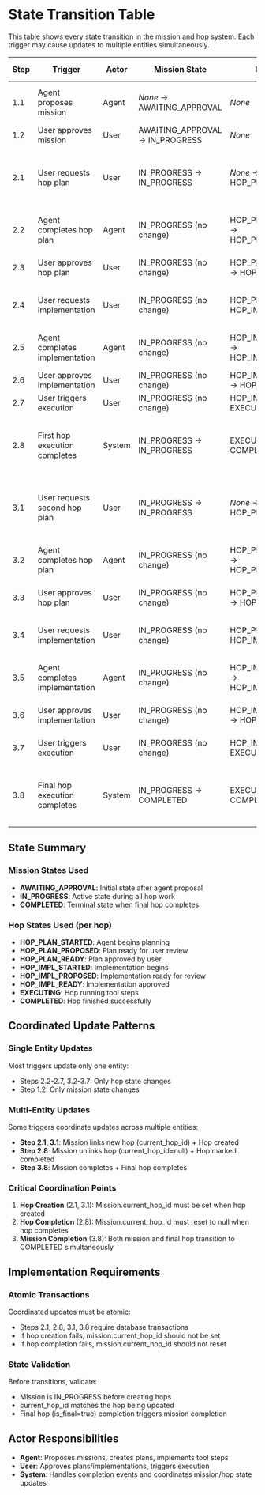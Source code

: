 # State Transition Table

This table shows every state transition in the mission and hop system. Each trigger may cause updates to multiple entities simultaneously.

| Step | Trigger | Actor | Mission State | Hop State | Entity Updates | Notes |
|------|---------|-------|---------------|-----------|----------------|-------|
| 1.1 | Agent proposes mission | Agent | *None* → AWAITING_APPROVAL | *None* | Mission created | Mission created with input/output assets |
| 1.2 | User approves mission | User | AWAITING_APPROVAL → IN_PROGRESS | *None* | Mission updated | Mission ready for hop work |
| 2.1 | User requests hop plan | User | IN_PROGRESS → IN_PROGRESS | *None* → HOP_PLAN_STARTED | Mission: current_hop_id set<br>Hop #1: created and linked | User clicks button, agent creates hop |
| 2.2 | Agent completes hop plan | Agent | IN_PROGRESS (no change) | HOP_PLAN_STARTED → HOP_PLAN_PROPOSED | Hop #1 updated | Agent finishes planning, proposes to user |
| 2.3 | User approves hop plan | User | IN_PROGRESS (no change) | HOP_PLAN_PROPOSED → HOP_PLAN_READY | Hop #1 updated | Plan approved, ready for implementation |
| 2.4 | User requests implementation | User | IN_PROGRESS (no change) | HOP_PLAN_READY → HOP_IMPL_STARTED | Hop #1 updated | User clicks button, agent starts implementing |
| 2.5 | Agent completes implementation | Agent | IN_PROGRESS (no change) | HOP_IMPL_STARTED → HOP_IMPL_PROPOSED | Hop #1 updated | Agent finishes implementation, proposes to user |
| 2.6 | User approves implementation | User | IN_PROGRESS (no change) | HOP_IMPL_PROPOSED → HOP_IMPL_READY | Hop #1 updated | Implementation approved |
| 2.7 | User triggers execution | User | IN_PROGRESS (no change) | HOP_IMPL_READY → EXECUTING | Hop #1 updated | Hop execution begins |
| 2.8 | First hop execution completes | System | IN_PROGRESS → IN_PROGRESS | EXECUTING → COMPLETED | Mission: current_hop_id reset to null<br>Hop #1: marked completed | Hop done, mission ready for next hop |
| 3.1 | User requests second hop plan | User | IN_PROGRESS → IN_PROGRESS | *None* → HOP_PLAN_STARTED | Mission: current_hop_id set<br>Hop #2: created and linked | User clicks button, agent creates second hop |
| 3.2 | Agent completes hop plan | Agent | IN_PROGRESS (no change) | HOP_PLAN_STARTED → HOP_PLAN_PROPOSED | Hop #2 updated | Agent finishes planning, proposes to user |
| 3.3 | User approves hop plan | User | IN_PROGRESS (no change) | HOP_PLAN_PROPOSED → HOP_PLAN_READY | Hop #2 updated | Plan approved, ready for implementation |
| 3.4 | User requests implementation | User | IN_PROGRESS (no change) | HOP_PLAN_READY → HOP_IMPL_STARTED | Hop #2 updated | User clicks button, agent starts implementing |
| 3.5 | Agent completes implementation | Agent | IN_PROGRESS (no change) | HOP_IMPL_STARTED → HOP_IMPL_PROPOSED | Hop #2 updated | Agent finishes implementation, proposes to user |
| 3.6 | User approves implementation | User | IN_PROGRESS (no change) | HOP_IMPL_PROPOSED → HOP_IMPL_READY | Hop #2 updated | Final implementation approved |
| 3.7 | User triggers execution | User | IN_PROGRESS (no change) | HOP_IMPL_READY → EXECUTING | Hop #2 updated | Final hop execution begins |
| 3.8 | Final hop execution completes | System | IN_PROGRESS → COMPLETED | EXECUTING → COMPLETED | Mission: marked completed<br>Hop #2: marked completed | Mission completes when final hop done |

## State Summary

### Mission States Used
- **AWAITING_APPROVAL**: Initial state after agent proposal
- **IN_PROGRESS**: Active state during all hop work
- **COMPLETED**: Terminal state when final hop completes

### Hop States Used (per hop)
- **HOP_PLAN_STARTED**: Agent begins planning
- **HOP_PLAN_PROPOSED**: Plan ready for user review
- **HOP_PLAN_READY**: Plan approved by user
- **HOP_IMPL_STARTED**: Implementation begins
- **HOP_IMPL_PROPOSED**: Implementation ready for review
- **HOP_IMPL_READY**: Implementation approved
- **EXECUTING**: Hop running tool steps
- **COMPLETED**: Hop finished successfully

## Coordinated Update Patterns

### Single Entity Updates
Most triggers update only one entity:
- Steps 2.2-2.7, 3.2-3.7: Only hop state changes
- Step 1.2: Only mission state changes

### Multi-Entity Updates  
Some triggers coordinate updates across multiple entities:
- **Step 2.1, 3.1**: Mission links new hop (current_hop_id) + Hop created
- **Step 2.8**: Mission unlinks hop (current_hop_id=null) + Hop marked completed  
- **Step 3.8**: Mission completes + Final hop completes

### Critical Coordination Points
1. **Hop Creation** (2.1, 3.1): Mission.current_hop_id must be set when hop created
2. **Hop Completion** (2.8): Mission.current_hop_id must reset to null when hop completes
3. **Mission Completion** (3.8): Both mission and final hop transition to COMPLETED simultaneously

## Implementation Requirements

### Atomic Transactions
Coordinated updates must be atomic:
- Steps 2.1, 2.8, 3.1, 3.8 require database transactions
- If hop creation fails, mission.current_hop_id should not be set
- If hop completion fails, mission.current_hop_id should not reset

### State Validation  
Before transitions, validate:
- Mission is IN_PROGRESS before creating hops
- current_hop_id matches the hop being updated
- Final hop (is_final=true) completion triggers mission completion

## Actor Responsibilities

- **Agent**: Proposes missions, creates plans, implements tool steps
- **User**: Approves plans/implementations, triggers execution  
- **System**: Handles completion events and coordinates mission/hop state updates